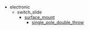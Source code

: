* electronic
  * switch_slide
    * [surface_mount](electronic/switch_slide/surface_mount)
      * [single_pole_double_throw](electronic/switch_slide/surface_mount/single_pole_double_throw)
